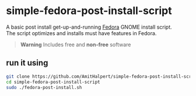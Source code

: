 # simple-fedora-post-install-script
A basic post install get-up-and-running [Fedora](https://getfedora.org/en/) GNOME install script.<br>
The script optimizes and installs must have features in Fedora.


> **Warning**
> Includes free and **non-free** software

## run it using

``` bash
git clone https://github.com/AmitHalpert/simple-fedora-post-install-script.git
cd simple-fedora-post-install-script
sudo ./fedora-post-install.sh
```

